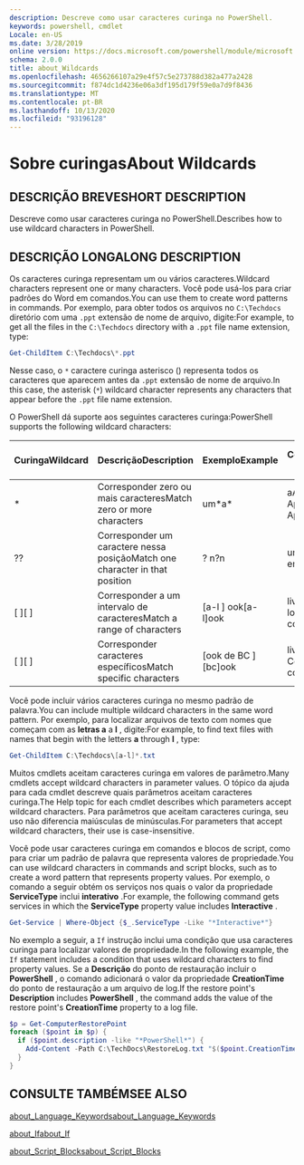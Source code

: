 ```yaml
---
description: Descreve como usar caracteres curinga no PowerShell.
keywords: powershell, cmdlet
Locale: en-US
ms.date: 3/28/2019
online version: https://docs.microsoft.com/powershell/module/microsoft.powershell.core/about/about_wildcards?view=powershell-5.1&WT.mc_id=ps-gethelp
schema: 2.0.0
title: about_Wildcards
ms.openlocfilehash: 4656266107a29e4f57c5e273788d382a477a2428
ms.sourcegitcommit: f874dc1d4236e06a3df195d179f59e0a7d9f8436
ms.translationtype: MT
ms.contentlocale: pt-BR
ms.lasthandoff: 10/13/2020
ms.locfileid: "93196128"
---
```

# <a name="about-wildcards"></a><span data-ttu-id="7f908-104">Sobre curingas</span><span class="sxs-lookup"><span data-stu-id="7f908-104">About Wildcards</span></span>

## <a name="short-description"></a><span data-ttu-id="7f908-105">DESCRIÇÃO BREVE</span><span class="sxs-lookup"><span data-stu-id="7f908-105">SHORT DESCRIPTION</span></span>

<span data-ttu-id="7f908-106">Descreve como usar caracteres curinga no PowerShell.</span><span class="sxs-lookup"><span data-stu-id="7f908-106">Describes how to use wildcard characters in PowerShell.</span></span>

## <a name="long-description"></a><span data-ttu-id="7f908-107">DESCRIÇÃO LONGA</span><span class="sxs-lookup"><span data-stu-id="7f908-107">LONG DESCRIPTION</span></span>

<span data-ttu-id="7f908-108">Os caracteres curinga representam um ou vários caracteres.</span><span class="sxs-lookup"><span data-stu-id="7f908-108">Wildcard characters represent one or many characters.</span></span> <span data-ttu-id="7f908-109">Você pode usá-los para criar padrões do Word em comandos.</span><span class="sxs-lookup"><span data-stu-id="7f908-109">You can use them to create word patterns in commands.</span></span> <span data-ttu-id="7f908-110">Por exemplo, para obter todos os arquivos no `C:\Techdocs` diretório com uma `.ppt` extensão de nome de arquivo, digite:</span><span class="sxs-lookup"><span data-stu-id="7f908-110">For example, to get all the files in the `C:\Techdocs` directory with a `.ppt` file name extension, type:</span></span>

```powershell
Get-ChildItem C:\Techdocs\*.ppt
```

<span data-ttu-id="7f908-111">Nesse caso, o `*` caractere curinga asterisco () representa todos os caracteres que aparecem antes da `.ppt` extensão de nome de arquivo.</span><span class="sxs-lookup"><span data-stu-id="7f908-111">In this case, the asterisk (`*`) wildcard character represents any characters that appear before the `.ppt` file name extension.</span></span>

<span data-ttu-id="7f908-112">O PowerShell dá suporte aos seguintes caracteres curinga:</span><span class="sxs-lookup"><span data-stu-id="7f908-112">PowerShell supports the following wildcard characters:</span></span>

|<span data-ttu-id="7f908-113">Curinga</span><span class="sxs-lookup"><span data-stu-id="7f908-113">Wildcard</span></span>|<span data-ttu-id="7f908-114">Descrição</span><span class="sxs-lookup"><span data-stu-id="7f908-114">Description</span></span>               |<span data-ttu-id="7f908-115">Exemplo</span><span class="sxs-lookup"><span data-stu-id="7f908-115">Example</span></span> |<span data-ttu-id="7f908-116">Corresponder a</span><span class="sxs-lookup"><span data-stu-id="7f908-116">Match</span></span>        |<span data-ttu-id="7f908-117">Sem correspondência</span><span class="sxs-lookup"><span data-stu-id="7f908-117">No Match</span></span>|
|--------|--------------------------|--------|-------------|--------|
|\*      |<span data-ttu-id="7f908-118">Corresponder zero ou mais caracteres</span><span class="sxs-lookup"><span data-stu-id="7f908-118">Match zero or more characters</span></span> | <span data-ttu-id="7f908-119">um\*</span><span class="sxs-lookup"><span data-stu-id="7f908-119">a\*</span></span>  | <span data-ttu-id="7f908-120">aA, AG, Apple</span><span class="sxs-lookup"><span data-stu-id="7f908-120">aA, ag, Apple</span></span> | <span data-ttu-id="7f908-121">banana</span><span class="sxs-lookup"><span data-stu-id="7f908-121">banana</span></span> |
|<span data-ttu-id="7f908-122">?</span><span class="sxs-lookup"><span data-stu-id="7f908-122">?</span></span>       |<span data-ttu-id="7f908-123">Corresponder um caractere nessa posição</span><span class="sxs-lookup"><span data-stu-id="7f908-123">Match one character in that position</span></span> | <span data-ttu-id="7f908-124">? n</span><span class="sxs-lookup"><span data-stu-id="7f908-124">?n</span></span> | <span data-ttu-id="7f908-125">um, em, em</span><span class="sxs-lookup"><span data-stu-id="7f908-125">an, in, on</span></span> | <span data-ttu-id="7f908-126">executa</span><span class="sxs-lookup"><span data-stu-id="7f908-126">ran</span></span> |
|<span data-ttu-id="7f908-127">\[ \]</span><span class="sxs-lookup"><span data-stu-id="7f908-127">\[ \]</span></span>   |<span data-ttu-id="7f908-128">Corresponder a um intervalo de caracteres</span><span class="sxs-lookup"><span data-stu-id="7f908-128">Match a range of characters</span></span> | <span data-ttu-id="7f908-129">\[a-l \] ook</span><span class="sxs-lookup"><span data-stu-id="7f908-129">\[a-l\]ook</span></span> | <span data-ttu-id="7f908-130">livro, Cook, look</span><span class="sxs-lookup"><span data-stu-id="7f908-130">book, cook, look</span></span> | <span data-ttu-id="7f908-131">eram</span><span class="sxs-lookup"><span data-stu-id="7f908-131">took</span></span> |
|<span data-ttu-id="7f908-132">\[ \]</span><span class="sxs-lookup"><span data-stu-id="7f908-132">\[ \]</span></span>   |<span data-ttu-id="7f908-133">Corresponder caracteres específicos</span><span class="sxs-lookup"><span data-stu-id="7f908-133">Match specific characters</span></span> | <span data-ttu-id="7f908-134">\[ook de BC \]</span><span class="sxs-lookup"><span data-stu-id="7f908-134">\[bc\]ook</span></span> | <span data-ttu-id="7f908-135">livro, Cook</span><span class="sxs-lookup"><span data-stu-id="7f908-135">book, cook</span></span> | <span data-ttu-id="7f908-136">fixação</span><span class="sxs-lookup"><span data-stu-id="7f908-136">hook</span></span> |

<span data-ttu-id="7f908-137">Você pode incluir vários caracteres curinga no mesmo padrão de palavra.</span><span class="sxs-lookup"><span data-stu-id="7f908-137">You can include multiple wildcard characters in the same word pattern.</span></span> <span data-ttu-id="7f908-138">Por exemplo, para localizar arquivos de texto com nomes que começam com as **letras a** a **l** , digite:</span><span class="sxs-lookup"><span data-stu-id="7f908-138">For example, to find text files with names that begin with the letters **a** through **l** , type:</span></span>

```powershell
Get-ChildItem C:\Techdocs\[a-l]*.txt
```

<span data-ttu-id="7f908-139">Muitos cmdlets aceitam caracteres curinga em valores de parâmetro.</span><span class="sxs-lookup"><span data-stu-id="7f908-139">Many cmdlets accept wildcard characters in parameter values.</span></span> <span data-ttu-id="7f908-140">O tópico da ajuda para cada cmdlet descreve quais parâmetros aceitam caracteres curinga.</span><span class="sxs-lookup"><span data-stu-id="7f908-140">The Help topic for each cmdlet describes which parameters accept wildcard characters.</span></span> <span data-ttu-id="7f908-141">Para parâmetros que aceitam caracteres curinga, seu uso não diferencia maiúsculas de minúsculas.</span><span class="sxs-lookup"><span data-stu-id="7f908-141">For parameters that accept wildcard characters, their use is case-insensitive.</span></span>

<span data-ttu-id="7f908-142">Você pode usar caracteres curinga em comandos e blocos de script, como para criar um padrão de palavra que representa valores de propriedade.</span><span class="sxs-lookup"><span data-stu-id="7f908-142">You can use wildcard characters in commands and script blocks, such as to create a word pattern that represents property values.</span></span> <span data-ttu-id="7f908-143">Por exemplo, o comando a seguir obtém os serviços nos quais o valor da propriedade **ServiceType** inclui **interativo** .</span><span class="sxs-lookup"><span data-stu-id="7f908-143">For example, the following command gets services in which the **ServiceType** property value includes **Interactive** .</span></span>

```powershell
Get-Service | Where-Object {$_.ServiceType -Like "*Interactive*"}
```

<span data-ttu-id="7f908-144">No exemplo a seguir, a `If` instrução inclui uma condição que usa caracteres curinga para localizar valores de propriedade.</span><span class="sxs-lookup"><span data-stu-id="7f908-144">In the following example, the `If` statement includes a condition that uses wildcard characters to find property values.</span></span> <span data-ttu-id="7f908-145">Se a **Descrição** do ponto de restauração incluir o **PowerShell** , o comando adicionará o valor da propriedade **CreationTime** do ponto de restauração a um arquivo de log.</span><span class="sxs-lookup"><span data-stu-id="7f908-145">If the restore point's **Description** includes **PowerShell** , the command adds the value of the restore point's **CreationTime** property to a log file.</span></span>

```powershell
$p = Get-ComputerRestorePoint
foreach ($point in $p) {
  if ($point.description -like "*PowerShell*") {
    Add-Content -Path C:\TechDocs\RestoreLog.txt "$($point.CreationTime)"
  }
}
```

## <a name="see-also"></a><span data-ttu-id="7f908-146">CONSULTE TAMBÉM</span><span class="sxs-lookup"><span data-stu-id="7f908-146">SEE ALSO</span></span>

[<span data-ttu-id="7f908-147">about_Language_Keywords</span><span class="sxs-lookup"><span data-stu-id="7f908-147">about_Language_Keywords</span></span>](about_Language_Keywords.md)

[<span data-ttu-id="7f908-148">about_If</span><span class="sxs-lookup"><span data-stu-id="7f908-148">about_If</span></span>](about_If.md)

[<span data-ttu-id="7f908-149">about_Script_Blocks</span><span class="sxs-lookup"><span data-stu-id="7f908-149">about_Script_Blocks</span></span>](about_Script_Blocks.md)
